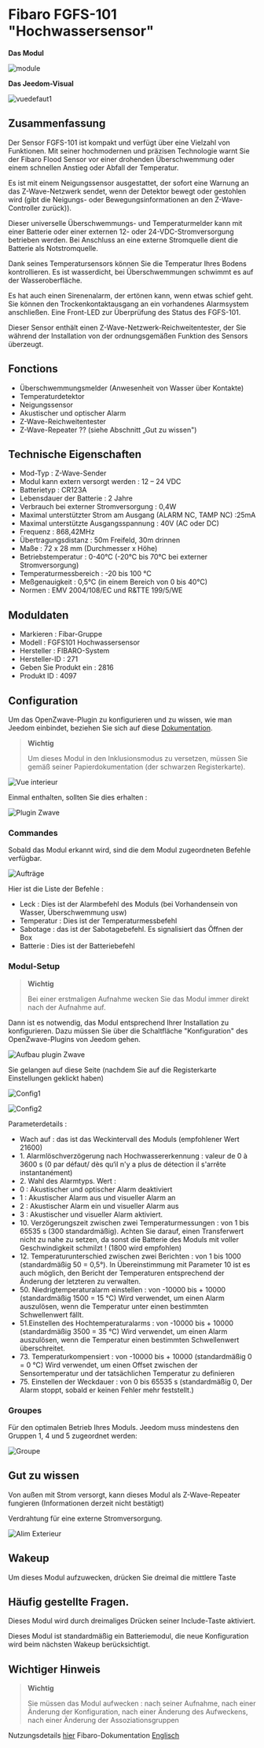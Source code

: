 # Fibaro FGFS-101 "Hochwassersensor"

**Das Modul**

![module](images/fibaro.fgfs101/module.jpg)

**Das Jeedom-Visual**

![vuedefaut1](images/fibaro.fgfs101/vuedefaut1.jpg)

## Zusammenfassung

Der Sensor FGFS-101 ist kompakt und verfügt über eine Vielzahl von Funktionen. Mit seiner hochmodernen und präzisen Technologie warnt Sie der Fibaro Flood Sensor vor einer drohenden Überschwemmung oder einem schnellen Anstieg oder Abfall der Temperatur.

Es ist mit einem Neigungssensor ausgestattet, der sofort eine Warnung an das Z-Wave-Netzwerk sendet, wenn der Detektor bewegt oder gestohlen wird (gibt die Neigungs- oder Bewegungsinformationen an den Z-Wave-Controller zurück)).

Dieser universelle Überschwemmungs- und Temperaturmelder kann mit einer Batterie oder einer externen 12- oder 24-VDC-Stromversorgung betrieben werden. Bei Anschluss an eine externe Stromquelle dient die Batterie als Notstromquelle.

Dank seines Temperatursensors können Sie die Temperatur Ihres Bodens kontrollieren. Es ist wasserdicht, bei Überschwemmungen schwimmt es auf der Wasseroberfläche.

Es hat auch einen Sirenenalarm, der ertönen kann, wenn etwas schief geht. Sie können den Trockenkontaktausgang an ein vorhandenes Alarmsystem anschließen. Eine Front-LED zur Überprüfung des Status des FGFS-101.

Dieser Sensor enthält einen Z-Wave-Netzwerk-Reichweitentester, der Sie während der Installation von der ordnungsgemäßen Funktion des Sensors überzeugt.

## Fonctions

-   Überschwemmungsmelder (Anwesenheit von Wasser über Kontakte)
-   Temperaturdetektor
-   Neigungssensor
-   Akustischer und optischer Alarm
-   Z-Wave-Reichweitentester
-   Z-Wave-Repeater ?? (siehe Abschnitt „Gut zu wissen")

## Technische Eigenschaften

-   Mod-Typ : Z-Wave-Sender
-   Modul kann extern versorgt werden : 12 – 24 VDC
-   Batterietyp : CR123A
-   Lebensdauer der Batterie : 2 Jahre
-   Verbrauch bei externer Stromversorgung : 0,4W
-   Maximal unterstützter Strom am Ausgang (ALARM NC, TAMP NC) :25mA
-   Maximal unterstützte Ausgangsspannung : 40V (AC oder DC)
-   Frequenz : 868,42MHz
-   Übertragungsdistanz : 50m Freifeld, 30m drinnen
-   Maße : 72 x 28 mm (Durchmesser x Höhe)
-   Betriebstemperatur : 0-40°C (-20°C bis 70°C bei externer Stromversorgung)
-   Temperaturmessbereich : -20 bis 100 °C
-   Meßgenauigkeit : 0,5°C (in einem Bereich von 0 bis 40°C)
-   Normen : EMV 2004/108/EC und R&TTE 199/5/WE

## Moduldaten

-   Markieren : Fibar-Gruppe
-   Modell : FGFS101 Hochwassersensor
-   Hersteller : FIBARO-System
-   Hersteller-ID : 271
-   Geben Sie Produkt ein : 2816
-   Produkt ID : 4097

## Configuration

Um das OpenZwave-Plugin zu konfigurieren und zu wissen, wie man Jeedom einbindet, beziehen Sie sich auf diese [Dokumentation](https://doc.jeedom.com/de_DE/plugins/automation%20protocol/openzwave/).

> **Wichtig**
>
> Um dieses Modul in den Inklusionsmodus zu versetzen, müssen Sie gemäß seiner Papierdokumentation (der schwarzen Registerkarte).

![Vue interieur](images/fibaro.fgfs101/Vue_interieur.jpg)

Einmal enthalten, sollten Sie dies erhalten :

![Plugin Zwave](images/fibaro.fgfs101/information.jpg)

### Commandes

Sobald das Modul erkannt wird, sind die dem Modul zugeordneten Befehle verfügbar.

![Aufträge](images/fibaro.fgfs101/commandes.jpg)

Hier ist die Liste der Befehle :

-   Leck : Dies ist der Alarmbefehl des Moduls (bei Vorhandensein von Wasser, Überschwemmung usw)
-   Temperatur : Dies ist der Temperaturmessbefehl
-   Sabotage : das ist der Sabotagebefehl. Es signalisiert das Öffnen der Box
-   Batterie : Dies ist der Batteriebefehl

### Modul-Setup

> **Wichtig**
>
> Bei einer erstmaligen Aufnahme wecken Sie das Modul immer direkt nach der Aufnahme auf.

Dann ist es notwendig, das Modul entsprechend Ihrer Installation zu konfigurieren. Dazu müssen Sie über die Schaltfläche "Konfiguration" des OpenZwave-Plugins von Jeedom gehen.

![Aufbau plugin Zwave](images/plugin/bouton_configuration.jpg)

Sie gelangen auf diese Seite (nachdem Sie auf die Registerkarte Einstellungen geklickt haben)

![Config1](images/fibaro.fgfs101/config1.jpg)

![Config2](images/fibaro.fgfs101/config2.jpg)

Parameterdetails :

-   Wach auf : das ist das Weckintervall des Moduls (empfohlener Wert 21600)
-   1\. Alarmlöschverzögerung nach Hochwassererkennung : valeur de 0 à 3600 s (0 par défaut/ dès qu‘il n'y a plus de détection il s'arrête instantanément)
-   2\. Wahl des Alarmtyps. Wert :
  - 0 : Akustischer und optischer Alarm deaktiviert
  - 1 : Akustischer Alarm aus und visueller Alarm an
  - 2 : Akustischer Alarm ein und visueller Alarm aus
  - 3 : Akustischer und visueller Alarm aktiviert.
-   10\. Verzögerungszeit zwischen zwei Temperaturmessungen : von 1 bis 65535 s (300 standardmäßig). Achten Sie darauf, einen Transferwert nicht zu nahe zu setzen, da sonst die Batterie des Moduls mit voller Geschwindigkeit schmilzt ! (1800 wird empfohlen)
-   12\. Temperaturunterschied zwischen zwei Berichten : von 1 bis 1000 (standardmäßig 50 = 0,5°). In Übereinstimmung mit Parameter 10 ist es auch möglich, den Bericht der Temperaturen entsprechend der Änderung der letzteren zu verwalten.
-   50\. Niedrigtemperaturalarm einstellen : von -10000 bis + 10000 (standardmäßig 1500 = 15 °C) Wird verwendet, um einen Alarm auszulösen, wenn die Temperatur unter einen bestimmten Schwellenwert fällt.
-   51.Einstellen des Hochtemperaturalarms : von -10000 bis + 10000 (standardmäßig 3500 = 35 °C) Wird verwendet, um einen Alarm auszulösen, wenn die Temperatur einen bestimmten Schwellenwert überschreitet.
-   73\. Temperaturkompensiert : von -10000 bis + 10000 (standardmäßig 0 = 0 °C) Wird verwendet, um einen Offset zwischen der Sensortemperatur und der tatsächlichen Temperatur zu definieren
-   75\. Einstellen der Weckdauer : von 0 bis 65535 s (standardmäßig 0, Der Alarm stoppt, sobald er keinen Fehler mehr feststellt.)

### Groupes

Für den optimalen Betrieb Ihres Moduls. Jeedom muss mindestens den Gruppen 1, 4 und 5 zugeordnet werden:

![Groupe](images/fibaro.fgfs101/groupe.jpg)

## Gut zu wissen

Von außen mit Strom versorgt, kann dieses Modul als Z-Wave-Repeater fungieren (Informationen derzeit nicht bestätigt)

Verdrahtung für eine externe Stromversorgung.

![Alim Exterieur](images/fibaro.fgfs101/Alim_Exterieur.jpg)

## Wakeup

Um dieses Modul aufzuwecken, drücken Sie dreimal die mittlere Taste

## Häufig gestellte Fragen.

Dieses Modul wird durch dreimaliges Drücken seiner Include-Taste aktiviert.

Dieses Modul ist standardmäßig ein Batteriemodul, die neue Konfiguration wird beim nächsten Wakeup berücksichtigt.

## Wichtiger Hinweis

> **Wichtig**
>
> Sie müssen das Modul aufwecken : nach seiner Aufnahme, nach einer Änderung der Konfiguration, nach einer Änderung des Aufweckens, nach einer Änderung der Assoziationsgruppen


Nutzungsdetails [hier](http://blog.domadoo.fr/2014/12/18/jeedom-guide-dutilisation-du-detecteur-dinondation-fibaro-fgfs-001/)
Fibaro-Dokumentation [Englisch](http://www.fibaro.com/manuals/en/FGFS-101-Flood-Sensor/FGFS-101-Flood-Sensor-en-2.1-2.3.pdf)
